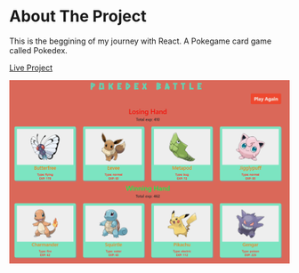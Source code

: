 # About The Project

This is the beggining of my journey with React. A Pokegame card game called Pokedex.

[Live Project](https://happy-knuth-689a4e.netlify.app/)

![alt text](./1.png)
